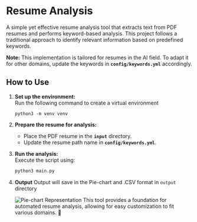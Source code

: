 # Resume Analysis  

A simple yet effective resume analysis tool that extracts text from PDF resumes and performs keyword-based analysis. This project follows a traditional approach to identify relevant information based on predefined keywords.

**Note:** This implementation is tailored for resumes in the AI field. To adapt it for other domains, update the keywords in **`config/keywords.yml`** accordingly.  

## How to Use  

1. **Set up the environment:**  
   Run the following command to create a virtual environment  
   ```
   python3 -m venv venv
   ```  

2. **Prepare the resume for analysis:**  
   - Place the PDF resume in the **`input`** directory.  
   - Update the resume path name in **`config/keywords.yml`**.  

3. **Run the analysis:**  
   Execute the script using:  
   ```bash
   python3 main.py
   ```  

4. **Output**
   Output will save in the Pie-chart and .CSV format in `output` directory
   
   ![Pie-chart Representation](images/your-image.png)
This tool provides a foundation for automated resume analysis, allowing for easy customization to fit various domains. 🚀